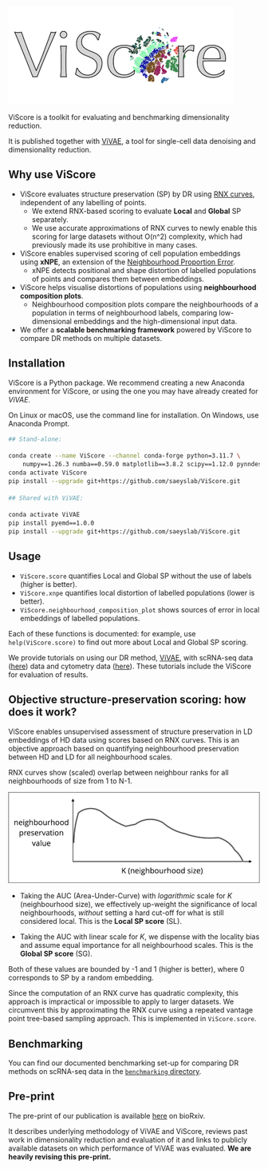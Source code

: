 <img src="./ViScore_logo_small.png" alt="ViScore" width="450"/>

ViScore is a toolkit for evaluating and benchmarking dimensionality reduction.

It is published together with [ViVAE](https://github.com/saeyslab/ViVAE), a tool for single-cell data denoising and dimensionality reduction.

## Why use ViScore

* ViScore evaluates structure preservation (SP) by DR using [RNX curves](https://www.sciencedirect.com/science/article/abs/pii/S0925231215003641), independent of any labelling of points.
    * We extend RNX-based scoring to evaluate **Local** and **Global** SP separately.
    * We use accurate approximations of RNX curves to newly enable this scoring for large datasets without O(n^2) complexity, which had previously made its use prohibitive in many cases.
* ViScore enables supervised scoring of cell population embeddings using **xNPE**, an extension of the [Neighbourhood Proportion Error](https://github.com/akonstodata/NPE).
    * xNPE detects positional and shape distortion of labelled populations of points and compares them between embeddings.
* ViScore helps visualise distortions of populations using **neighbourhood composition plots**.
    * Neighbourhood composition plots compare the neighbourhoods of a population in terms of neighbourhood labels, comparing low-dimensional embeddings and the high-dimensional input data.
* We offer a **scalable benchmarking framework** powered by ViScore to compare DR methods on multiple datasets.

## Installation

ViScore is a Python package.
We recommend creating a new Anaconda environment for ViScore, or using the one you may have already created for *ViVAE*.

On Linux or macOS, use the command line for installation.
On Windows, use Anaconda Prompt.

```bash
## Stand-alone:

conda create --name ViScore --channel conda-forge python=3.11.7 \
    numpy==1.26.3 numba==0.59.0 matplotlib==3.8.2 scipy==1.12.0 pynndescent==0.5.11 scikit-learn==1.4.0 pyemd==1.0.0
conda activate ViScore
pip install --upgrade git+https://github.com/saeyslab/ViScore.git

## Shared with ViVAE:

conda activate ViVAE
pip install pyemd==1.0.0
pip install --upgrade git+https://github.com/saeyslab/ViScore.git
```

## Usage

* `ViScore.score` quantifies Local and Global SP without the use of labels (higher is better).
* `ViScore.xnpe` quantifies local distortion of labelled populations (lower is better).
* `ViScore.neighbourhood_composition_plot` shows sources of error in local embeddings of labelled populations.

Each of these functions is documented: for example, use `help(ViScore.score)` to find out more about Local and Global SP scoring.

We provide tutorials on using our DR method, [ViVAE](https://github.com/saeyslab/ViVAE), with scRNA-seq data ([here](https://colab.research.google.com/drive/163qmAKIc9CcpWSJQzo47OwIUlt9QPzE2?usp=sharing)) data and cytometry data ([here](https://github.com/saeyslab/ViVAE/blob/main/example_cytometry.ipynb)).
These tutorials include the ViScore for evaluation of results.

## Objective structure-preservation scoring: how does it work?

ViScore enables unsupervised assessment of structure preservation in LD embeddings of HD data using scores based on RNX curves.
This is an objective approach based on quantifying neighbourhood preservation between HD and LD for all neighbourhood scales.

RNX curves show (scaled) overlap between neighbour ranks for all neighbourhoods of size from 1 to N-1.

<img src="./rnx_curve_plot.png" alt="RNX curve" width="650"/>

* Taking the AUC (Area-Under-Curve) with *logarithmic* scale for *K* (neighbourhood size), we effectively up-weight the significance of local neighbourhoods, *without* setting a hard cut-off for what is still considered local. This is the **Local SP score** (SL).

* Taking the AUC with linear scale for *K*, we dispense with the locality bias and assume equal importance for all neighbourhood scales. This is the **Global SP score** (SG).

Both of these values are bounded by -1 and 1 (higher is better), where 0 corresponds to SP by a random embedding.

Since the computation of an RNX curve has quadratic complexity, this approach is impractical or impossible to apply to larger datasets.
We circumvent this by approximating the RNX curve using a repeated vantage point tree-based sampling approach.
This is implemented in `ViScore.score`.

## Benchmarking

You can find our documented benchmarking set-up for comparing DR methods on scRNA-seq data in the [`benchmarking` directory](https://github.com/saeyslab/ViScore/blob/main/benchmarking).

## Pre-print

The pre-print of our publication is available [here](https://www.biorxiv.org/content/10.1101/2023.11.23.568428v2) on bioRxiv.

It describes underlying methodology of ViVAE and ViScore, reviews past work in dimensionality reduction and evaluation of it and links to publicly available datasets on which performance of ViVAE was evaluated.
**We are heavily revising this pre-print.**
